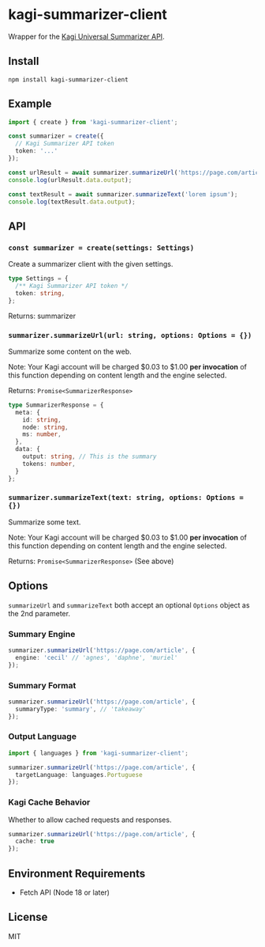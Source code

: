 # kagi-summarizer-client

Wrapper for the [Kagi Universal Summarizer API](https://help.kagi.com/kagi/api/summarizer.html).

## Install

`npm install kagi-summarizer-client`

## Example

```ts
import { create } from 'kagi-summarizer-client';

const summarizer = create({
  // Kagi Summarizer API token
  token: '...'
});

const urlResult = await summarizer.summarizeUrl('https://page.com/article');
console.log(urlResult.data.output);

const textResult = await summarizer.summarizeText('lorem ipsum');
console.log(textResult.data.output);
```

## API

### `const summarizer = create(settings: Settings)`

Create a summarizer client with the given settings.

```ts
type Settings = {
  /** Kagi Summarizer API token */
  token: string,
};
```

Returns: summarizer

### `summarizer.summarizeUrl(url: string, options: Options = {})`

Summarize some content on the web.

Note: Your Kagi account will be charged $0.03 to $1.00 **per invocation** of
this function depending on content length and the engine selected.

Returns: `Promise<SummarizerResponse>`

```ts
type SummarizerResponse = {
  meta: {
    id: string,
    node: string,
    ms: number,
  },
  data: {
    output: string, // This is the summary
    tokens: number,
  }
};
```

### `summarizer.summarizeText(text: string, options: Options = {})`

Summarize some text.

Note: Your Kagi account will be charged $0.03 to $1.00 **per invocation** of
this function depending on content length and the engine selected.

Returns: `Promise<SummarizerResponse>` (See above)

## Options

`summarizeUrl` and `summarizeText` both accept an optional `Options` object as
the 2nd parameter.

### Summary Engine

```ts
summarizer.summarizeUrl('https://page.com/article', {
  engine: 'cecil' // 'agnes', 'daphne', 'muriel'
});
```

### Summary Format

```ts
summarizer.summarizeUrl('https://page.com/article', {
  summaryType: 'summary', // 'takeaway'
});
```

### Output Language

```ts
import { languages } from 'kagi-summarizer-client';

summarizer.summarizeUrl('https://page.com/article', {
  targetLanguage: languages.Portuguese
});
```

### Kagi Cache Behavior

Whether to allow cached requests and responses.

```ts
summarizer.summarizeUrl('https://page.com/article', {
  cache: true
});
```

## Environment Requirements

- Fetch API (Node 18 or later)

## License

MIT
